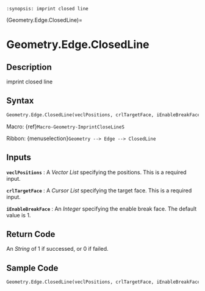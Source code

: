 ```{module} Geometry.Edge.ClosedLine()
:synopsis: imprint closed line
```

(Geometry.Edge.ClosedLine)=

# Geometry.Edge.ClosedLine

## Description

imprint closed line

## Syntax

```python
Geometry.Edge.ClosedLine(veclPositions, crlTargetFace, iEnableBreakFace=1)
```

Macro: {ref}`Macro-Geometry-ImprintCloseLineS`

Ribbon: {menuselection}`Geometry --> Edge --> ClosedLine`

## Inputs

**`veclPositions`**
: A _Vector List_ specifying the positions. This is a required input.

**`crlTargetFace`**
: A _Cursor List_ specifying the target face. This is a required input.

**`iEnableBreakFace`**
: An _Integer_ specifying the enable break face. The default value is 1.

## Return Code

An _String_ of 1 if successed, or 0 if failed.

## Sample Code

```python
Geometry.Edge.ClosedLine(veclPositions, crlTargetFace, iEnableBreakFace=1)
```
